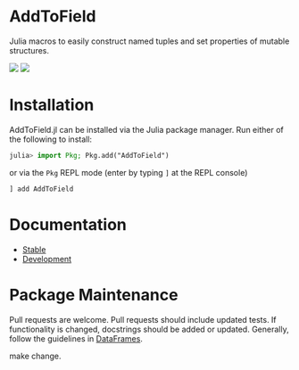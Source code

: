 # AddToField

Julia macros to easily construct named tuples and set properties of mutable structures. 

[![](https://img.shields.io/badge/docs-stable-blue.svg)](https://pdeffebach.github.io/AddToField.jl/stable)
[![](https://img.shields.io/badge/docs-dev-blue.svg)](https://pdeffebach.github.io/AddToField.jl/dev)

# Installation 

AddToField.jl can be installed via the Julia package manager. Run either of the following to install:

```julia
julia> import Pkg; Pkg.add("AddToField")
```

or via the `Pkg` REPL mode (enter by typing `]` at the REPL console)

```julia
] add AddToField
```

# Documentation

* [Stable](https://pdeffebach.github.io/AddToField.jl/stable)
* [Development](https://pdeffebach.github.io/AddToField.jl/dev)

# Package Maintenance

Pull requests are welcome. Pull requests should include updated tests. If
functionality is changed, docstrings should be added or updated. Generally,
follow the guidelines in
[DataFrames](https://github.com/JuliaData/DataFrames.jl/blob/master/CONTRIBUTING.md).

make change.
